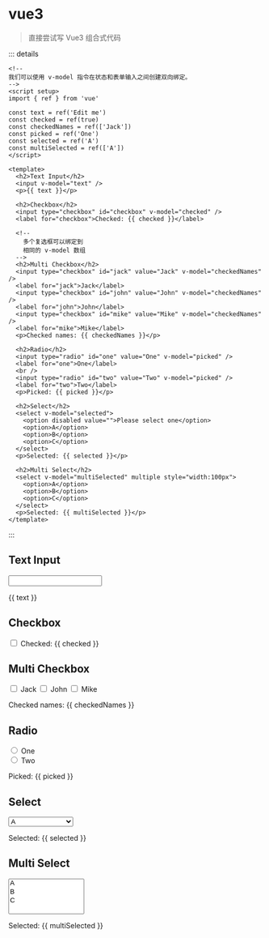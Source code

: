 # vue3

> 直接尝试写 Vue3 组合式代码

<!--
我们可以使用 v-model 指令在状态和表单输入之间创建双向绑定。
-->

::: details

```vue
<!--
我们可以使用 v-model 指令在状态和表单输入之间创建双向绑定。
-->
<script setup>
import { ref } from 'vue'

const text = ref('Edit me')
const checked = ref(true)
const checkedNames = ref(['Jack'])
const picked = ref('One')
const selected = ref('A')
const multiSelected = ref(['A'])
</script>

<template>
  <h2>Text Input</h2>
  <input v-model="text" />
  <p>{{ text }}</p>

  <h2>Checkbox</h2>
  <input type="checkbox" id="checkbox" v-model="checked" />
  <label for="checkbox">Checked: {{ checked }}</label>

  <!--
    多个复选框可以绑定到
    相同的 v-model 数组
  -->
  <h2>Multi Checkbox</h2>
  <input type="checkbox" id="jack" value="Jack" v-model="checkedNames" />
  <label for="jack">Jack</label>
  <input type="checkbox" id="john" value="John" v-model="checkedNames" />
  <label for="john">John</label>
  <input type="checkbox" id="mike" value="Mike" v-model="checkedNames" />
  <label for="mike">Mike</label>
  <p>Checked names: {{ checkedNames }}</p>

  <h2>Radio</h2>
  <input type="radio" id="one" value="One" v-model="picked" />
  <label for="one">One</label>
  <br />
  <input type="radio" id="two" value="Two" v-model="picked" />
  <label for="two">Two</label>
  <p>Picked: {{ picked }}</p>

  <h2>Select</h2>
  <select v-model="selected">
    <option disabled value="">Please select one</option>
    <option>A</option>
    <option>B</option>
    <option>C</option>
  </select>
  <p>Selected: {{ selected }}</p>

  <h2>Multi Select</h2>
  <select v-model="multiSelected" multiple style="width:100px">
    <option>A</option>
    <option>B</option>
    <option>C</option>
  </select>
  <p>Selected: {{ multiSelected }}</p>
</template>
```

:::

<script setup>
import { ref } from 'vue'

const text = ref('Edit me')
const checked = ref(true)
const checkedNames = ref(['Jack'])
const picked = ref('One')
const selected = ref('A')
const multiSelected = ref(['A'])
</script>

<h2>Text Input</h2>
<input v-model="text">
<p>{{ text }}</p>

<h2>Checkbox</h2>
<input type="checkbox" id="checkbox" v-model="checked">
<label for="checkbox">Checked: {{ checked }}</label>

<!--
  多个复选框可以绑定到
  相同的 v-model 数组
-->
<h2>Multi Checkbox</h2>
<input type="checkbox" id="jack" value="Jack" v-model="checkedNames">
<label for="jack">Jack</label>
<input type="checkbox" id="john" value="John" v-model="checkedNames">
<label for="john">John</label>
<input type="checkbox" id="mike" value="Mike" v-model="checkedNames">
<label for="mike">Mike</label>
<p>Checked names: {{ checkedNames }}</p>

<h2>Radio</h2>
<input type="radio" id="one" value="One" v-model="picked">
<label for="one">One</label>
<br>
<input type="radio" id="two" value="Two" v-model="picked">
<label for="two">Two</label>
<p>Picked: {{ picked }}</p>

<h2>Select</h2>
<select v-model="selected">
  <option disabled value="">Please select one</option>
  <option>A</option>
  <option>B</option>
  <option>C</option>
</select>
<p>Selected: {{ selected }}</p>

<h2>Multi Select</h2>
<select v-model="multiSelected" multiple style="width:150px">
  <option>A</option>
  <option>B</option>
  <option>C</option>
</select>
<p>Selected: {{ multiSelected }}</p>
